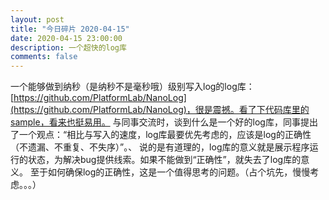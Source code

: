 ```yaml
---
layout: post
title: "今日碎片 2020-04-15"
date: 2020-04-15 23:00:00
description: 一个超快的log库
comments: false
---
```

一个能够做到纳秒（是纳秒不是毫秒哦）级别写入log的log库：[https://github.com/PlatformLab/NanoLog](https://github.com/PlatformLab/NanoLog)，很是震撼。看了下代码库里的sample，看来也挺易用。
与同事交流时，谈到什么是一个好的log库，同事提出了一个观点：“相比与写入的速度，log库最要优先考虑的，应该是log的正确性（不遗漏、不重复、不失序）”。、
说的是有道理的，log库的意义就是展示程序运行的状态，为解决bug提供线索。如果不能做到“正确性”，就失去了log库的意义。
至于如何确保log的正确性，这是一个值得思考的问题。（占个坑先，慢慢考虑。。。）
